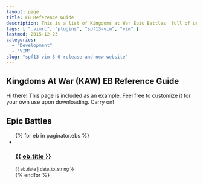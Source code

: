 ```yaml
---
layout: page
title: EB Reference Guide
description: This is a list of Kingdoms at War Epic Battles  full of usefule tips and instructions on how to beat them.
tags: [ ".vimrc", "plugins", "spf13-vim", "vim" ]
lastmod: 2015-12-23
categories:
  - "Development"
  - "VIM"
slug: "spf13-vim-3-0-release-and-new-website"
---
```


## Kingdoms At War (KAW) EB Reference Guide

<p class="message">
    Hi there! This page is included as an example. Feel free to customize it for your own use upon downloading. Carry on!
</p>
<div class="related">
    <h2>Epic Battles</h2>
    <ul class="related-posts">
        {% for eb in paginator.ebs %}
        <li>
        <div><img src="" /></div>
            <h3>
                <a href="{{ eb.url }}">
                  {{ eb.title }}
                  </a>
            </h3> <small>{{ eb.date | date_to_string }}</small>
        </li>
        {% endfor %}
    </ul>
</div>



